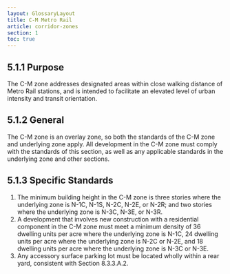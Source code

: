 ```yaml
---
layout: GlossaryLayout
title: C-M Metro Rail
article: corridor-zones
section: 1
toc: true
---
```


## 5.1.1 Purpose

The C-M zone addresses designated areas within close walking distance of Metro Rail stations, and is intended to facilitate an elevated level of urban intensity and transit orientation.

## 5.1.2 General

The C-M zone is an overlay zone, so both the standards of the C-M zone and underlying zone apply. All development in the C-M zone must comply with the standards of this section, as well as any applicable standards in the underlying zone and other sections.

## 5.1.3 Specific Standards

1. The minimum building height in the C-M zone is three stories where the underlying zone is N-1C, N-1S, N-2C, N-2E, or N-2R; and two stories where the underlying zone is N-3C, N-3E, or N-3R.
2. A development that involves new construction with a residential component in the C-M zone must meet a minimum density of 36 dwelling units per acre where the underlying zone is N-1C, 24 dwelling units per acre where the underlying zone is N-2C or N-2E, and 18 dwelling units per acre where the underlying zone is N-3C or N-3E.
3. Any accessory surface parking lot must be located wholly within a rear yard, consistent with Section 8.3.3.A.2.
